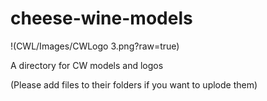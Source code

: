 # cheese-wine-models
!(CWL/Images/CWLogo 3.png?raw=true)

A directory for CW models and logos



(Please add files to their folders if you want to uplode them)
